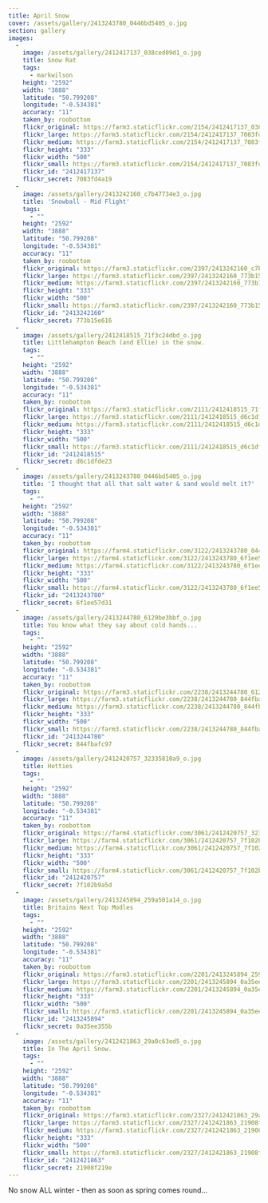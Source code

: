 ```yaml
---
title: April Snow
cover: /assets/gallery/2413243780_0446bd5405_o.jpg
section: gallery
images:
  - 
    image: /assets/gallery/2412417137_038ced09d1_o.jpg
    title: Snow Rat
    tags:
      - markwilson
    height: "2592"
    width: "3888"
    latitude: "50.799208"
    longitude: "-0.534381"
    accuracy: "11"
    taken_by: roobottom
    flickr_original: https://farm3.staticflickr.com/2154/2412417137_038ced09d1_o.jpg
    flickr_large: https://farm3.staticflickr.com/2154/2412417137_7083fd4a19_b.jpg
    flickr_medium: https://farm3.staticflickr.com/2154/2412417137_7083fd4a19.jpg
    flickr_height: "333"
    flickr_width: "500"
    flickr_small: https://farm3.staticflickr.com/2154/2412417137_7083fd4a19_m.jpg
    flickr_id: "2412417137"
    flickr_secret: 7083fd4a19
  - 
    image: /assets/gallery/2413242160_c7b47734e3_o.jpg
    title: 'Snowball - Mid Flight'
    tags:
      - ""
    height: "2592"
    width: "3888"
    latitude: "50.799208"
    longitude: "-0.534381"
    accuracy: "11"
    taken_by: roobottom
    flickr_original: https://farm3.staticflickr.com/2397/2413242160_c7b47734e3_o.jpg
    flickr_large: https://farm3.staticflickr.com/2397/2413242160_773b15e616_b.jpg
    flickr_medium: https://farm3.staticflickr.com/2397/2413242160_773b15e616.jpg
    flickr_height: "333"
    flickr_width: "500"
    flickr_small: https://farm3.staticflickr.com/2397/2413242160_773b15e616_m.jpg
    flickr_id: "2413242160"
    flickr_secret: 773b15e616
  - 
    image: /assets/gallery/2412418515_71f3c24dbd_o.jpg
    title: Littlehampton Beach (and Ellie) in the snow.
    tags:
      - ""
    height: "2592"
    width: "3888"
    latitude: "50.799208"
    longitude: "-0.534381"
    accuracy: "11"
    taken_by: roobottom
    flickr_original: https://farm3.staticflickr.com/2111/2412418515_71f3c24dbd_o.jpg
    flickr_large: https://farm3.staticflickr.com/2111/2412418515_d6c1dfde23_b.jpg
    flickr_medium: https://farm3.staticflickr.com/2111/2412418515_d6c1dfde23.jpg
    flickr_height: "333"
    flickr_width: "500"
    flickr_small: https://farm3.staticflickr.com/2111/2412418515_d6c1dfde23_m.jpg
    flickr_id: "2412418515"
    flickr_secret: d6c1dfde23
  - 
    image: /assets/gallery/2413243780_0446bd5405_o.jpg
    title: 'I thought that all that salt water & sand would melt it?'
    tags:
      - ""
    height: "2592"
    width: "3888"
    latitude: "50.799208"
    longitude: "-0.534381"
    accuracy: "11"
    taken_by: roobottom
    flickr_original: https://farm4.staticflickr.com/3122/2413243780_0446bd5405_o.jpg
    flickr_large: https://farm4.staticflickr.com/3122/2413243780_6f1ee57d31_b.jpg
    flickr_medium: https://farm4.staticflickr.com/3122/2413243780_6f1ee57d31.jpg
    flickr_height: "333"
    flickr_width: "500"
    flickr_small: https://farm4.staticflickr.com/3122/2413243780_6f1ee57d31_m.jpg
    flickr_id: "2413243780"
    flickr_secret: 6f1ee57d31
  - 
    image: /assets/gallery/2413244780_6129be3bbf_o.jpg
    title: You know what they say about cold hands...
    tags:
      - ""
    height: "2592"
    width: "3888"
    latitude: "50.799208"
    longitude: "-0.534381"
    accuracy: "11"
    taken_by: roobottom
    flickr_original: https://farm3.staticflickr.com/2238/2413244780_6129be3bbf_o.jpg
    flickr_large: https://farm3.staticflickr.com/2238/2413244780_844fbafc97_b.jpg
    flickr_medium: https://farm3.staticflickr.com/2238/2413244780_844fbafc97.jpg
    flickr_height: "333"
    flickr_width: "500"
    flickr_small: https://farm3.staticflickr.com/2238/2413244780_844fbafc97_m.jpg
    flickr_id: "2413244780"
    flickr_secret: 844fbafc97
  - 
    image: /assets/gallery/2412420757_32335810a9_o.jpg
    title: Hotties
    tags:
      - ""
    height: "2592"
    width: "3888"
    latitude: "50.799208"
    longitude: "-0.534381"
    accuracy: "11"
    taken_by: roobottom
    flickr_original: https://farm4.staticflickr.com/3061/2412420757_32335810a9_o.jpg
    flickr_large: https://farm4.staticflickr.com/3061/2412420757_7f102b9a5d_b.jpg
    flickr_medium: https://farm4.staticflickr.com/3061/2412420757_7f102b9a5d.jpg
    flickr_height: "333"
    flickr_width: "500"
    flickr_small: https://farm4.staticflickr.com/3061/2412420757_7f102b9a5d_m.jpg
    flickr_id: "2412420757"
    flickr_secret: 7f102b9a5d
  - 
    image: /assets/gallery/2413245894_259a501a14_o.jpg
    title: Britains Next Top Modles
    tags:
      - ""
    height: "2592"
    width: "3888"
    latitude: "50.799208"
    longitude: "-0.534381"
    accuracy: "11"
    taken_by: roobottom
    flickr_original: https://farm3.staticflickr.com/2201/2413245894_259a501a14_o.jpg
    flickr_large: https://farm3.staticflickr.com/2201/2413245894_0a35ee355b_b.jpg
    flickr_medium: https://farm3.staticflickr.com/2201/2413245894_0a35ee355b.jpg
    flickr_height: "333"
    flickr_width: "500"
    flickr_small: https://farm3.staticflickr.com/2201/2413245894_0a35ee355b_m.jpg
    flickr_id: "2413245894"
    flickr_secret: 0a35ee355b
  - 
    image: /assets/gallery/2412421863_29a0c63ed5_o.jpg
    title: In The April Snow.
    tags:
      - ""
    height: "2592"
    width: "3888"
    latitude: "50.799208"
    longitude: "-0.534381"
    accuracy: "11"
    taken_by: roobottom
    flickr_original: https://farm3.staticflickr.com/2327/2412421863_29a0c63ed5_o.jpg
    flickr_large: https://farm3.staticflickr.com/2327/2412421863_21908f219e_b.jpg
    flickr_medium: https://farm3.staticflickr.com/2327/2412421863_21908f219e.jpg
    flickr_height: "333"
    flickr_width: "500"
    flickr_small: https://farm3.staticflickr.com/2327/2412421863_21908f219e_m.jpg
    flickr_id: "2412421863"
    flickr_secret: 21908f219e
---
```

No snow ALL winter - then as soon as spring comes round...